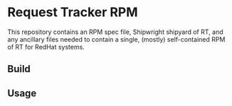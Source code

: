 Request Tracker RPM
=============

This repository contains an RPM spec file, Shipwright shipyard of RT, and any ancillary files needed to contain a single, (mostly) self-contained RPM of RT for RedHat systems.

Build
-----


Usage
-----



